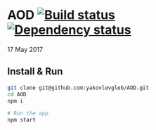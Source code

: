 # AOD [![Build status][travis-image]][travis-url] [![Dependency status][dependency-image]][dependency-url]
17 May 2017

## Install & Run
```bash
git clone git@github.com:yakovlevgleb/AOD.git
cd AOD
npm i

# Run the app
npm start
```

[travis-image]: https://travis-ci.org/yakovlevgleb/AOD.svg?branch=master
[travis-url]: https://travis-ci.org/yakovlevgleb/AOD
[dependency-image]: https://david-dm.org/yakovlevgleb/AODsvg?style=flat-square
[dependency-url]: https://david-dm.org/yakovlevgleb/AOD?type=dev
